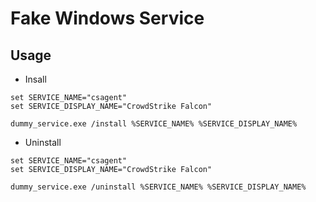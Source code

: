 # Fake Windows Service

## Usage

* Insall

```batch
set SERVICE_NAME="csagent"
set SERVICE_DISPLAY_NAME="CrowdStrike Falcon"

dummy_service.exe /install %SERVICE_NAME% %SERVICE_DISPLAY_NAME%
```

* Uninstall

```batch
set SERVICE_NAME="csagent"
set SERVICE_DISPLAY_NAME="CrowdStrike Falcon"

dummy_service.exe /uninstall %SERVICE_NAME% %SERVICE_DISPLAY_NAME%
```
